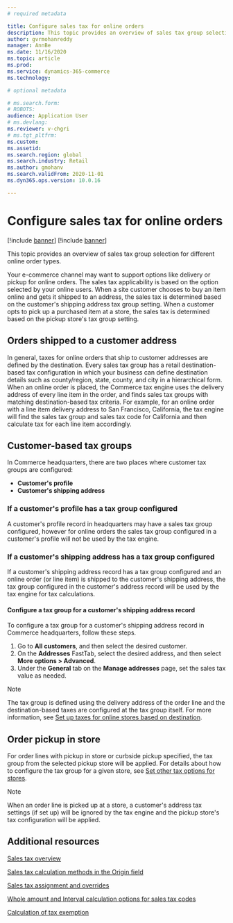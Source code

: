 ```yaml
---
# required metadata

title: Configure sales tax for online orders
description: This topic provides an overview of sales tax group selection for different online order types in Dynamics 365 Commerce.
author: gvrmohanreddy
manager: AnnBe
ms.date: 11/16/2020
ms.topic: article
ms.prod: 
ms.service: dynamics-365-commerce
ms.technology: 

# optional metadata

# ms.search.form: 
# ROBOTS: 
audience: Application User
# ms.devlang: 
ms.reviewer: v-chgri
# ms.tgt_pltfrm: 
ms.custom: 
ms.assetid:
ms.search.region: global
ms.search.industry: Retail
ms.author: gmohanv
ms.search.validFrom: 2020-11-01
ms.dyn365.ops.version: 10.0.16

---
```


# Configure sales tax for online orders

[!include [banner](../includes/banner.md)]
[!include [banner](includes/preview-banner.md)]

This topic provides an overview of sales tax group selection for different online order types. 

Your e-commerce channel may want to support options like delivery or pickup for online orders. The sales tax applicability is based on the option selected by your online users. When a site customer chooses to buy an item online and gets it shipped to an address, the sales tax is determined based on the customer's shipping address tax group setting. When a customer opts to pick up a purchased item at a store, the sales tax is determined based on the pickup store's tax group setting. 

## Orders shipped to a customer address 

In general, taxes for online orders that ship to customer addresses are defined by the destination. Every sales tax group has a retail destination-based tax configuration in which your business can define destination details such as county/region, state, county, and city in a hierarchical form. When an online order is placed, the Commerce tax engine uses the delivery address of every line item in the order, and finds sales tax groups with matching destination-based tax criteria. For example, for an online order with a line item delivery address to San Francisco, California, the tax engine will find the sales tax group and sales tax code for California and then calculate tax for each line item accordingly.  

## Customer-based tax groups

In Commerce headquarters, there are two places where customer tax groups are configured:

- **Customer's profile**
- **Customer's shipping address**

### If a customer's profile has a tax group configured

A customer's profile record in headquarters may have a sales tax group configured, however for online orders the sales tax group configured in a customer's profile will not be used by the tax engine. 

### If a customer's shipping address has a tax group configured

If a customer's shipping address record has a tax group configured and an online order (or line item) is shipped to the customer's shipping address, the tax group configured in the customer's address record will be used by the tax engine for tax calculations.

#### Configure a tax group for a customer's shipping address record

To configure a tax group for a customer's shipping address record in Commerce headquarters, follow these steps.

1. Go to **All customers**, and then select the desired customer. 
1. On the **Addresses** FastTab, select the desired address, and then select **More options \> Advanced**. 
1. Under the **General** tab on the **Manage addresses** page, set the sales tax value as needed.

> [!NOTE]
> The tax group is defined using the delivery address of the order line and the destination-based taxes are configured at the tax group itself. For more information, see [Set up taxes for online stores based on destination](https://docs.microsoft.com/dynamicsax-2012/appuser-itpro/set-up-taxes-for-online-stores-based-on-destination).

## Order pickup in store

For order lines with pickup in store or curbside pickup specified, the tax group from the selected pickup store will be applied. For details about how to configure the tax group for a given store, see [Set other tax options for stores](https://docs.microsoft.com/dynamicsax-2012/appuser-itpro/set-other-tax-options-for-stores).

> [!NOTE]
> When an order line is picked up at a store, a customer's address tax settings (if set up) will be ignored by the tax engine and the pickup store's tax configuration will be applied. 

## Additional resources

[Sales tax overview](https://docs.microsoft.com/dynamics365/finance/general-ledger/indirect-taxes-overview?toc=/dynamics365/commerce/toc.json) 

[Sales tax calculation methods in the Origin field](https://docs.microsoft.com/dynamics365/finance/general-ledger/sales-tax-calculation-methods-origin-field?toc=/dynamics365/commerce/toc.json) 

[Sales tax assignment and overrides](https://docs.microsoft.com/dynamics365/supply-chain/procurement/tasks/sales-tax-assignment-overrides?toc=/dynamics365/commerce/toc.json) 

[Whole amount and Interval calculation options for sales tax codes](https://docs.microsoft.com/dynamics365/finance/general-ledger/whole-amount-interval-options-sales-tax-codes?toc=/dynamics365/commerce/toc.json) 

[Calculation of tax exemption](tax-exempt-price-inclusive.md) 

